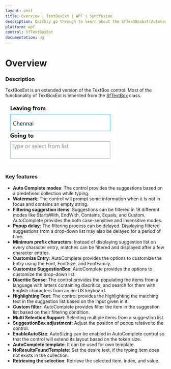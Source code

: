```yaml
---
layout: post
title: Overview | TextBoxExt | WPF | Syncfusion
description: Quickly go through to learn about the SfTextBoxExt(AutoComplete) control and the key features available in it.
platform: wpf
control: SfTextBoxExt
documentation: ug
---
```


# Overview 

### Description 

TextBoxExt is an extended version of the TextBox control. Most of the functionality of TextBoxExt is inherited from the [SfTextBox](http://msdn.microsoft.com/en-us/library/windows/apps/windows.ui.xaml.controls.textbox) class.

![TextBoxExt - Overview](Overview_images/Overview_img1.png)

### Key features

* **Auto Complete modes**: The control provides the suggestions based on a predefined collection while typing.
* **Watermark**: The control will prompt some information when it is not in focus and contains an empty string.
* **Filtering suggestion items**: Suggestions can be filtered in 18 different modes like StartsWith, EndWith, Contains, Equals, and Custom. AutoComplete provides the both case-sensitive and insensitive modes.
* **Popup delay**: The filtering process can be delayed. Displaying filtered suggestions from a drop-down list may also be delayed for a period of time.
* **Minimum prefix characters**: Instead of displaying suggestion list on every character entry, matches can be filtered and displayed after a few character entries.
* **Customize Entry**: AutoComplete provides the options to customize the Entry using the Font, FontSize, and FontFamily.
* **Customize SuggestionBox**: AutoComplete provides the options to customize the drop-down list.
* **Diacritic Sense**: The control provides the populating the items from a language with letters containing diacritics, and search for them with English characters from an en-US keyboard.
* **Highlighting Text**: The control provides the highlighting the matching text in the suggestion list based on the input given in it.
* **Custom filter**: AutoComplete provides filter the item in the suggestion list based on their filtering condition.
* **Multi Selection Support**: Selecting multiple items from a suggestion list.
* **SuggestionBox adjustment**: Adjust the position of popup relative to the control.
* **EnableAutoSize**: AutoSizing can be enabled in AutoComplete control so that the control will extend its layout based on the token size.
* **AutoComplete template**: It can be used for own template.
* **NoResultsFoundTemplate**: Set the desire text, if the typing item does not exists in the collection.
* **Retrieving the selection**: Retrieve the selected item, index, and value. 